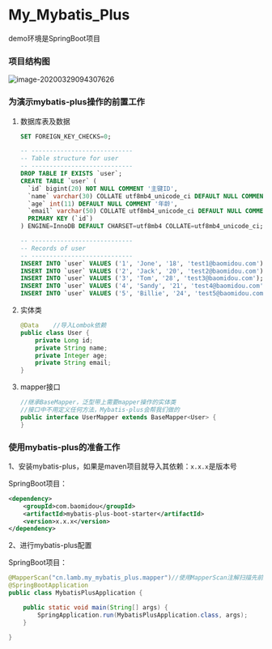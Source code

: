 # My_Mybatis_Plus
demo环境是SpringBoot项目

### 项目结构图

![image-20200329094307626](C:\Users\VULCAN\AppData\Roaming\Typora\typora-user-images\image-20200329094307626.png)

### 为演示mybatis-plus操作的前置工作

1. 数据库表及数据

   ```SQL
   SET FOREIGN_KEY_CHECKS=0;
   
   -- ----------------------------
   -- Table structure for user
   -- ----------------------------
   DROP TABLE IF EXISTS `user`;
   CREATE TABLE `user` (
     `id` bigint(20) NOT NULL COMMENT '主键ID',
     `name` varchar(30) COLLATE utf8mb4_unicode_ci DEFAULT NULL COMMENT '姓名',
     `age` int(11) DEFAULT NULL COMMENT '年龄',
     `email` varchar(50) COLLATE utf8mb4_unicode_ci DEFAULT NULL COMMENT '邮箱',
     PRIMARY KEY (`id`)
   ) ENGINE=InnoDB DEFAULT CHARSET=utf8mb4 COLLATE=utf8mb4_unicode_ci;
   
   -- ----------------------------
   -- Records of user
   -- ----------------------------
   INSERT INTO `user` VALUES ('1', 'Jone', '18', 'test1@baomidou.com');
   INSERT INTO `user` VALUES ('2', 'Jack', '20', 'test2@baomidou.com');
   INSERT INTO `user` VALUES ('3', 'Tom', '28', 'test3@baomidou.com');
   INSERT INTO `user` VALUES ('4', 'Sandy', '21', 'test4@baomidou.com');
   INSERT INTO `user` VALUES ('5', 'Billie', '24', 'test5@baomidou.com');
   
   ```

2. 实体类

   ```JAVA
   @Data	//导入Lombok依赖
   public class User {
       private Long id;
       private String name;
       private Integer age;
       private String email;
   }
   ```

3. mapper接口

   ```JAVA
   //继承BaseMapper，泛型带上需要mapper操作的实体类
   //接口中不用定义任何方法，Mybatis-plus会帮我们做的
   public interface UserMapper extends BaseMapper<User> {
   }
   ```

   

### 使用mybatis-plus的准备工作

1、安装mybatis-plus，如果是maven项目就导入其依赖：`x.x.x`是版本号

  SpringBoot项目：

```XML
<dependency>
    <groupId>com.baomidou</groupId>
    <artifactId>mybatis-plus-boot-starter</artifactId>
    <version>x.x.x</version>
</dependency>
```



2、进行mybatis-plus配置

SpringBoot项目：

```JAVA
@MapperScan("cn.lamb.my_mybatis_plus.mapper")//使用MapperScan注解扫描先前定义的mapper包
@SpringBootApplication
public class MybatisPlusApplication {

    public static void main(String[] args) {
        SpringApplication.run(MybatisPlusApplication.class, args);
    }

}
```

